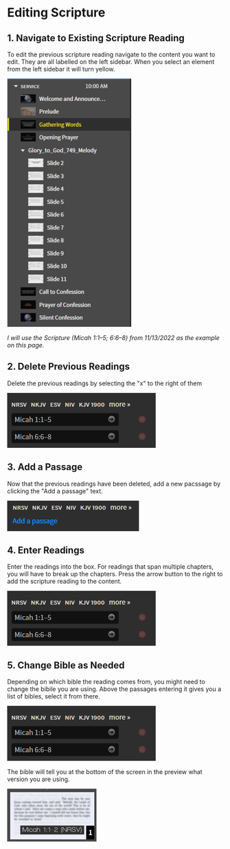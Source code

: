 # Editing Scripture

## 1. Navigate to Existing Scripture Reading
 To edit the previous scripture reading navigate to the content you want to edit. They are all labelled on the left sidebar. When you select an element from the left sidebar it will turn yellow.
 
 ![Sidebar](../assets/images/editing_content/sidebar.png)
 
 <i>I will use the Scripture (Micah 1:1–5; 6:6–8) from 11/13/2022 as the example on this page.</i>

## 2. Delete Previous Readings
 Delete the previous readings by selecting the "x" to the right of them

 ![Delete](../assets/images/scripture/delete.png)

## 3. Add a Passage
 Now that the previous readings have been deleted, add a new pacssage by clicking the "Add a passage" text. 

 ![Add Passage](../assets/images/scripture/add_passage.png)

## 4. Enter Readings
 Enter the readings into the box. For readings that span multiple chapters, you will have to break up the chapters. Press the arrow button to the right to add the scripture reading to the content.

 ![Arrow](../assets/images/scripture/delete.png)

## 5. Change Bible as Needed
 Depending on which bible the reading comes from, you might need to change the bibile you are using. Above the passages entering it gives you a list of bibles, select it from there.

 ![Bibles](../assets/images/scripture/delete.png)

 The bible will tell you at the bottom of the screen in the preview what version you are using. 

 ![Bible Version](../assets/images/scripture/bible_version.png)
